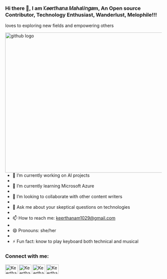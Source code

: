 ### Hi there 👋, I am ꗪ𝑒𝑒𝗋𝑡ℎ𝑎𝘯𝑎 𝑀𝑎ℎ𝑎𐌠𝑖𝘯𝑔𝑎m, An Open source Contributor, Technology Enthusiast, Wanderlust, Melophile!!!
loves to exploring new fields and empowering others

<!--
**Keerthanam1029/keerthanam1029** is a ✨ _special_ ✨ repository because its `README.md` (this file) appears on your GitHub profile.

Here are some ideas to get you started:
-->
<img align="right" src="https://ingenium-ahmedabad-university.github.io/hackathon/images/animated-svg/faq%20animated.svg" alt="github logo" width="550" height="450">


- 🔭 I’m currently working on AI projects
- 
- 🌱 I’m currently learning Microsoft Azure
- 
- 👯 I’m looking to collaborate with other content writers
- 
- 💬 Ask me about your skeptical questions on technologies
- 
- 📫 How to reach me: keerthanam1029@gmail.com
- 
- 😄 Pronouns: she/her
- 
- ⚡ Fun fact: know to play keyboard both technical and  musical

<h3 align="left">Connect with me:</h3>
<p align="left">
<a href="https://twitter.com/Keertha65319032" target="blank"><img align="center" src="https://cdn.jsdelivr.net/npm/simple-icons@3.0.1/icons/twitter.svg" alt="Keerthanam" height="30" width="40" /></a> 
<a href="https://linkedin.com/in/keerthana-m-994371180" target="blank"><img align="center" src="https://cdn.jsdelivr.net/npm/simple-icons@3.0.1/icons/linkedin.svg" alt="Keerthanam" height="30" width="40" /></a>
<a href="https://instagram.com/keerthanam4" target="blank"><img align="center" src="https://cdn.jsdelivr.net/npm/simple-icons@3.0.1/icons/instagram.svg" alt="Keerthanam" height="30" width="40" /></a>
<a href="https://www.youtube.com/channel/UCKZZPrWs00tqy4pTYCaAPkg" target="blank"><img align="center" src="https://cdn.jsdelivr.net/npm/simple-icons@3.0.1/icons/youtube.svg" alt="Keerthanam" height="30" width="40" /></a>
</p>
